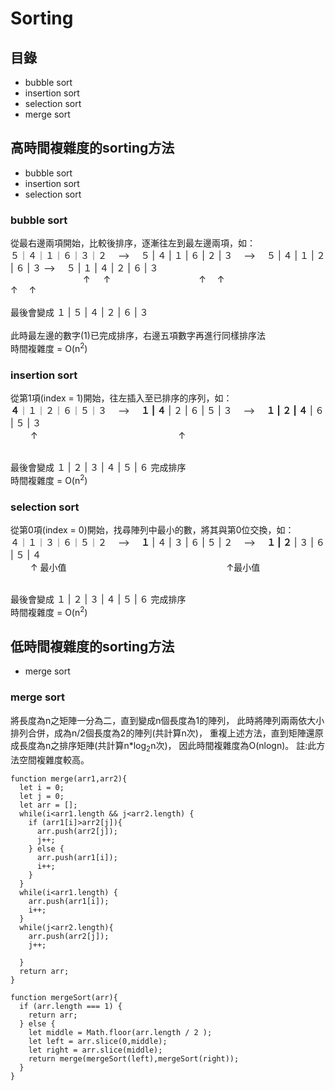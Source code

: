 # Sorting

## 目錄
* bubble sort
* insertion sort
* selection sort
* merge sort 

## 高時間複雜度的sorting方法
* bubble sort
* insertion sort
* selection sort<br />
### bubble sort <br />
從最右邊兩項開始，比較後排序，逐漸往左到最左邊兩項，如：<br />
５｜４｜１｜６｜３｜２  &emsp;-->&emsp;  ５ | ４ | １ | ６ | ２ | ３ &emsp;-->&emsp; ５ | ４ | １ | ２ | ６ | ３ -->&emsp; ５ | １ | ４ | ２ | ６ | ３<br />
&emsp;&emsp;&emsp;&emsp;&emsp;&emsp;&emsp;&emsp; ↑&emsp;&ensp;↑&emsp;&emsp;&emsp;&emsp;&emsp;&emsp;&emsp;&emsp; &emsp;&ensp; ↑&emsp; ↑ &emsp;&emsp;&emsp; &emsp;&emsp;&emsp; &emsp; &emsp; &ensp;↑&emsp; ↑ <br /><br />
最後會變成 １ | ５ | ４ | ２ | ６ | ３ <br /><br />
此時最左邊的數字(1)已完成排序，右邊五項數字再進行同樣排序法 <br />
時間複雜度 = O(n<sup>2</sup>)<br />
### insertion sort <br />
從第1項(index = 1)開始，往左插入至已排序的序列，如：<br />
**４**｜１｜２｜６｜５｜３  &emsp;-->&emsp;  **１ | ４** | ２ | ６ | ５ | ３ &emsp;-->&emsp; **１ | ２ | ４** | ６ | ５ | ３ <br />
&emsp;&emsp; ↑ &emsp;&emsp;&emsp;&emsp;&emsp;&emsp;&emsp;&emsp;&emsp;&emsp;&emsp;&emsp;&emsp;&emsp;&ensp;　 ↑<br /><br />

最後會變成 １ | ２ | ３ | ４ | ５ | ６ 完成排序<br />
時間複雜度 = O(n<sup>2</sup>)<br />
### selection sort <br />
從第0項(index = 0)開始，找尋陣列中最小的數，將其與第0位交換，如：<br />
４｜１｜３｜６｜５｜２  &emsp;-->&emsp;  **１** | ４ | ３ | ６ | ５ | ２ &emsp;-->&emsp; **１ | ２** | ３ | ６ | ５ | ４ <br />
&emsp;&emsp; ↑ 最小值&emsp;&emsp;&emsp;&emsp;&emsp;&emsp;&emsp;&emsp;&emsp;&emsp;&emsp;&emsp;&emsp;&emsp;&emsp;&emsp;&ensp;&ensp;　 ↑最小值<br /><br />

最後會變成 １ | ２ | ３ | ４ | ５ | ６ 完成排序<br />
時間複雜度 = O(n<sup>2</sup>)<br />

## 低時間複雜度的sorting方法
* merge sort 
### merge sort <br />
將長度為n之矩陣一分為二，直到變成n個長度為1的陣列，
此時將陣列兩兩依大小排列合併，成為n/2個長度為2的陣列(共計算n次)，
重複上述方法，直到矩陣還原成長度為n之排序矩陣(共計算n*log<sub>2</sub>n次)，
因此時間複雜度為O(nlogn)。
註:此方法空間複雜度較高。
```
function merge(arr1,arr2){
  let i = 0;
  let j = 0;
  let arr = [];
  while(i<arr1.length && j<arr2.length) {
    if (arr1[i]>arr2[j]){
      arr.push(arr2[j]);
      j++;
    } else {
      arr.push(arr1[i]);
      i++;
    }
  }
  while(i<arr1.length) {
    arr.push(arr1[i]);
    i++;
  }
  while(j<arr2.length){
    arr.push(arr2[j]);
    j++;

  }
  return arr;
}

function mergeSort(arr){
  if (arr.length === 1) {
    return arr;
  } else {
    let middle = Math.floor(arr.length / 2 );
    let left = arr.slice(0,middle);
    let right = arr.slice(middle);
    return merge(mergeSort(left),mergeSort(right));
  }
}
```
